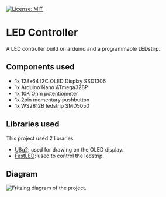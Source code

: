 [![License: MIT](https://img.shields.io/badge/License-MIT-blue.svg)](https://opensource.org/licenses/MIT)
# LED Controller
A LED controller build on arduino and a programmable LEDstrip. 
## Components used
- 1x 128x64 I2C OLED Display SSD1306
- 1x Arduino Nano ATmega328P
- 1x 10K Ohm potentiometer
- 1x 2pin momentary pushbutton
- 1x WS2812B ledstrip SMD5050
## Libraries used
This project used 2 libraries:
- [U8g2](https://github.com/olikraus/u8g2): used for drawing on the OLED display.
- [FastLED](https://github.com/FastLED/FastLED): used to control the ledstrip.
## Diagram
![Fritzing diagram of the project.](https://i.imgur.com/KQnQSTK.png "LED Controller")
